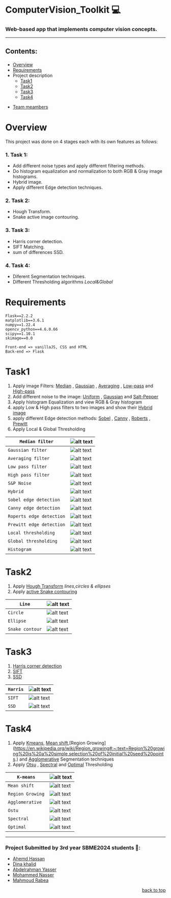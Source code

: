 <div id = 'top'></div>

# ComputerVision_Toolkit 💻
### Web-based app that implements computer vision concepts.
_______________________________________________________________
## <p align='left'>Contents:</p>

* [Overview](#overview)
* [Requirements](#requirements)
* Project description
    * [Task1](#task1)
    * [Task2](#task2)
    * [Task3](#task3)
    * [Task4](#task4)
* <p><a href="#members">Team meambers</a></p>

Overview
============

This project was done on 4 stages each with its own features as follows: 
### 1. Task 1: 
- Add different noise types and apply different filtering methods.
- Do histogram equalization and normalization to both RGB & Gray image histograms.
- Hybrid image.
- Apply different Edge detection techniques.
### 2. Task 2:
- Hough Transform.
- Snake active image contouring.
### 3. Task 3:
- Harris corner detection.
- SIFT Matching.
- sum of differences SSD.
### 4. Task 4:
- Diferent Segmentation techniques.
- Different Thresholding algorithms *Local&Global*

Requirements
============
```
Flask==2.2.2
matplotlib==3.6.1
numpy==1.22.4
opencv_python==4.6.0.66
scipy==1.10.1
skimage==0.0

```
```
Front-end => vanillaJS, CSS and HTML
Back-end => Flask
```

Task1
============
1. Apply image Filters: [Median](https://en.wikipedia.org/wiki/Median_filter#:~:text=The%20median%20filter%20is%20a,edge%20detection%20on%20an%20image) , [Gaussian](https://en.wikipedia.org/wiki/Gaussian_filter#:~:text=In%20electronics%20and%20signal%20processing,would%20have%20infinite%20impulse%20response) , [Averaging](https://en.wikipedia.org/wiki/Geometric_mean_filter) , [Low-pass](https://www.l3harrisgeospatial.com/docs/lowpassfilter.html#:~:text=A%20low%20pass%20filter%20is,reducing%20the%20high%20frequency%20information) and [High-pass](https://www.l3harrisgeospatial.com/docs/highpassfilter.html#:~:text=A%20high%20pass%20filter%20is,reducing%20the%20low%20frequency%20information) 
2. Add different noise to the image: [Uniform](https://en.wikipedia.org/wiki/Image_noise#Quantization_noise_(uniform_noise)) , [Gaussian](https://en.wikipedia.org/wiki/Image_noise#Gaussian_noise) and [Salt-Pepper](https://en.wikipedia.org/wiki/Image_noise#Salt-and-pepper_noise)    
3. Apply histogram Equalization and view RGB & Gray histogram 
4. apply Low & High pass filters to two images and show their [Hybrid image](https://en.wikipedia.org/wiki/Hybrid_image)
5. apply different Edge detection methods: [Sobel](https://homepages.inf.ed.ac.uk/rbf/HIPR2/sobel.htm) , [Canny](https://homepages.inf.ed.ac.uk/rbf/HIPR2/canny.htm) , [Roberts](https://homepages.inf.ed.ac.uk/rbf/HIPR2/roberts.htm) , [Prewitt](https://homepages.inf.ed.ac.uk/rbf/HIPR2/prewitt.htm)
6. Apply Local & Global Thresholding 

| `Median filter` | ![alt text](https://github.com/MahmoudRabea13/ComputerVision_Toolkit/blob/main/snaps/medianF.jpg) |
| --- | --- |
| `Gaussian filter` | ![alt text](https://github.com/MahmoudRabea13/ComputerVision_Toolkit/blob/main/snaps/gaussianF.jpg) |
| `Averaging filter` | ![alt text](https://github.com/MahmoudRabea13/ComputerVision_Toolkit/blob/main/snaps/averagingF.jpg) |
| `Low pass filter` | ![alt text](https://github.com/MahmoudRabea13/ComputerVision_Toolkit/blob/main/snaps/lowpassF.jpg) |
| `High pass filter` | ![alt text](https://github.com/MahmoudRabea13/ComputerVision_Toolkit/blob/main/snaps/highpassF.jpg) |
| `S&P Noise` | ![alt text](https://github.com/MahmoudRabea13/ComputerVision_Toolkit/blob/main/snaps/s%26pN.jpg) |
| `Hybrid` | ![alt text](https://github.com/MahmoudRabea13/ComputerVision_Toolkit/blob/main/snaps/hybrid.jpg) |
| `Sobel edge detection` | ![alt text](https://github.com/MahmoudRabea13/ComputerVision_Toolkit/blob/main/snaps/sobel.jpg) |
| `Canny edge detection`| ![alt text](https://github.com/MahmoudRabea13/ComputerVision_Toolkit/blob/main/snaps/canny.jpg) |
| `Roperts edge detection` | ![alt text](https://github.com/MahmoudRabea13/ComputerVision_Toolkit/blob/main/snaps/roberts.jpg) |
| `Prewitt edge detection` | ![alt text](https://github.com/MahmoudRabea13/ComputerVision_Toolkit/blob/main/snaps/prewitt.jpg) |
| `Local thresholding` | ![alt text](https://github.com/MahmoudRabea13/ComputerVision_Toolkit/blob/main/snaps/localthreshold.jpg) |
| `Global thresholding` | ![alt text](https://github.com/MahmoudRabea13/ComputerVision_Toolkit/blob/main/snaps/globalthreshold.jpg) |
| `Histogram` | ![alt text](https://github.com/MahmoudRabea13/ComputerVision_Toolkit/blob/main/snaps/Tab2_RGB.jpg) |

Task2
============
1. Apply [Hough Transform](https://en.wikipedia.org/wiki/Hough_transform#:~:text=The%20Hough%20transform%20is%20a,shapes%20by%20a%20voting%20procedure.) *lines,circles & ellipses*
2. Apply [active Snake contouring](https://en.wikipedia.org/wiki/Active_contour_model)    

| `Line` | ![alt text](https://github.com/MahmoudRabea13/ComputerVision_Toolkit/blob/main/snaps/houghlines.jpg) |
| --- | --- |
| `Circle` | ![alt text](https://github.com/MahmoudRabea13/ComputerVision_Toolkit/blob/main/snaps/CircleHough.jpg) |
| `Ellipse` | ![alt text](https://github.com/MahmoudRabea13/ComputerVision_Toolkit/blob/main/snaps/Houghellipse2.jpg) |
| `Snake contour` | ![alt text](https://github.com/MahmoudRabea13/ComputerVision_Toolkit/blob/main/snaps/contouroutput.jpg) |

Task3
============
1. [Harris corner detection](https://en.wikipedia.org/wiki/Harris_corner_detector#:~:text=The%20Harris%20corner%20detector%20is,improvement%20of%20Moravec's%20corner%20detector.) 
2. [SIFT](https://www.sciencedirect.com/topics/computer-science/scale-invariant-feature-transform#:~:text=Scale%2DInvariant%20Feature%20Transform%20(SIFT)%E2%80%94SIFT%20is%20an,Keypoints%20Detection%2C%20and%20Feature%20Description.)
3. [SSD](https://en.wikipedia.org/wiki/Sum_of_absolute_differences#:~:text=In%20digital%20image%20processing%2C%20the,block%20being%20used%20for%20comparison.) 

| `Harris` | ![alt text](https://github.com/MahmoudRabea13/ComputerVision_Toolkit/blob/main/snaps/harris.jpg) |
| --- | --- |
| `SIFT` | ![alt text](https://github.com/MahmoudRabea13/ComputerVision_Toolkit/blob/main/snaps/sift.jpg) |
| `SSD` | ![alt text](https://github.com/MahmoudRabea13/ComputerVision_Toolkit/blob/main/snaps/ssd.jpg) |

Task4
============
1. Apply [Kmeans](https://www.geeksforgeeks.org/image-segmentation-using-k-means-clustering/), [Mean shift](https://towardsdatascience.com/understanding-mean-shift-clustering-and-implementation-with-python-6d5809a2ac40#:~:text=Mean%20shift%20is%20an%20unsupervised,clusters%20in%20the%20feature%20space.),[Region Growing](https://en.wikipedia.org/wiki/Region_growing#:~:text=Region%20growing%20is%20a%20simple,selection%20of%20initial%20seed%20points.) and [Agglomerative](https://ieeexplore.ieee.org/document/1044838/) Segmentation techniques
2. Apply [Otsu](https://en.wikipedia.org/wiki/Otsu%27s_method) , [Spectral](https://medium.com/abraia/hyperspectral-image-classification-with-python-7dce4ebcda0a) and [Optimal](https://www.researchgate.net/publication/32973889_Optimal_thresholding_for_image_segmentation) Thresholding  

| `K-means` | ![alt text](https://github.com/MahmoudRabea13/ComputerVision_Toolkit/blob/main/snaps/Kmean.jpg) |
| --- | --- |
| `Mean shift` | ![alt text](https://github.com/MahmoudRabea13/ComputerVision_Toolkit/blob/main/snaps/Mean%20Shift.jpg) |
| `Region Growing` | ![alt text](https://github.com/MahmoudRabea13/ComputerVision_Toolkit/blob/main/snaps/RegionGrowing.jpg) |
| `Agglomerative` | ![alt text](https://github.com/MahmoudRabea13/ComputerVision_Toolkit/blob/main/snaps/aggo.jpg) |
| `Ostu` | ![alt text](https://github.com/MahmoudRabea13/ComputerVision_Toolkit/blob/main/snaps/otsuglobal.png) |
| `Spectral` | ![alt text](https://github.com/MahmoudRabea13/ComputerVision_Toolkit/blob/main/snaps/spectralglobal.png) |
| `Optimal` | ![alt text](https://github.com/MahmoudRabea13/ComputerVision_Toolkit/blob/main/snaps/optimalglobal.png) |

_____________________
<div id='members'>
   
### Project Submitted by 3rd year SBME2024 students 💉:
* [Ahemd Hassan](https://github.com/ahmedhassan187) 
* [Dina khalid](https://github.com/dina-khalid) 
* [Abdelrahman Yasser](https://github.com/Abdelrhman012)
* [Mohammed Nasser](https://github.com/MohamedNasser8) 
* [Mahmoud Rabea](https://github.com/MahmoudRabea13) 

</div>

<p align="right"><a href="#top">back to top</a></p>

